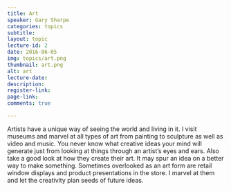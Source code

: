 ```yaml
---
title: Art
speaker: Gary Sharpe
categories: topics
subtitle: 
layout: topic
lecture-id: 2
date: 2016-06-05
img: topics/art.png
thumbnail: art.png
alt: art
lecture-date:
description: 
register-link:
page-link:
comments: true

---
```


Artists have a unique way of seeing the world and living in it. I visit museums and marvel at all types of art from painting to sculpture as well as video and music. You never know what creative ideas your mind will generate just from looking at things through an artist’s eyes and ears. Also take a good look at how they create their art. It may spur an idea on a better way to make something. Sometimes overlooked as an art form are retail window displays and product presentations in the store. I marvel at them and let the creativity plan seeds of future ideas.